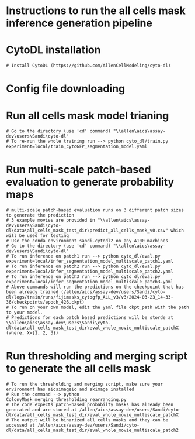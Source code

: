 # Instructions to run the all cells mask inference generation pipeline
  # CytoDL installation 
    # Install CytoDL (https://github.com/AllenCellModeling/cyto-dl)
  # Config file downloading
  # Run all cells mask model trianing
    # Go to the directory (use 'cd' command) "\\allen\aics\assay-dev\users\Sandi\cyto-dl"
    # To re-run the whole training run --> python cyto_dl/train.py experiment=local/train_cytoGFP_segmentation_model.yaml
  # Run multi-scale patch-based evaluation to generate probability maps
    # multi-scale patch-based evaluation runs on 3 different patch sizes to generate the prediction
    # 3 example movies are provided in "\\allen\aics\assay-dev\users\Sandi\cyto-dl\data\all_cells_mask_test_dir\predict_all_cells_mask_v0.csv" which will be used for testing
    # Use the conda environment sandi-cytodl2 on any A100 machines
    # Go to the directory (use 'cd' command) "\\allen\aics\assay-dev\users\Sandi\cyto-dl"
    # To run inference on patch1 run --> python cyto_dl/eval.py experiment=local/infer_segmentation_model_multiscale_patch1.yaml
    # To run inference on patch2 run --> python cyto_dl/eval.py experiment=local/infer_segmentation_model_multiscale_patch2.yaml
    # To run inference on patch3 run --> python cyto_dl/eval.py experiment=local/infer_segmentation_model_multiscale_patch3.yaml
    # Above commands will run the predictions on the checkpoint that has been already trained (/allen/aics/assay-dev/users/Sandi/cyto-dl/logs/train/runs/fijimasks_cytogfp_ALL_v3/v3/2024-03-23_14-33-36/checkpoints/epoch_426.ckpt)
    # To run on your own model, edit the yaml file ckpt_path with the path to your model.
    # Predictions for each patch based predictions will be storde at \\allen\aics\assay-dev\users\Sandi\cyto-dl\data\all_cells_mask_test_dir\eval_whole_movie_multiscale_patchX (where, X={1, 2, 3})
  # Run thresholding and merging script to generate the all cells mask
    # To run the thresholding and merging script, make sure your environment has aicsimageio and skimage installed
    # Run the command --> python ColonyMask_merging_thresholding_rearranging.py
    # The code expects patch-based probabilty masks has already been generated and are stored at /allen/aics/assay-dev/users/Sandi/cyto-dl/data/all_cells_mask_test_dir/eval_whole_movie_multiscale_patchX
    # The output will be binarized all cells masks and they can be accessed at /allen/aics/assay-dev/users/Sandi/cyto-dl/data/all_cells_mask_test_dir/eval_whole_movie_multiscale_patch2
  
    
